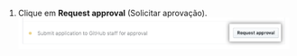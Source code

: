 1. Clique em **Request approval** (Solicitar aprovação). ![Botão Request approval (Solicitar aprovação)](/assets/images/help/sponsors/request-approval-button.png)
